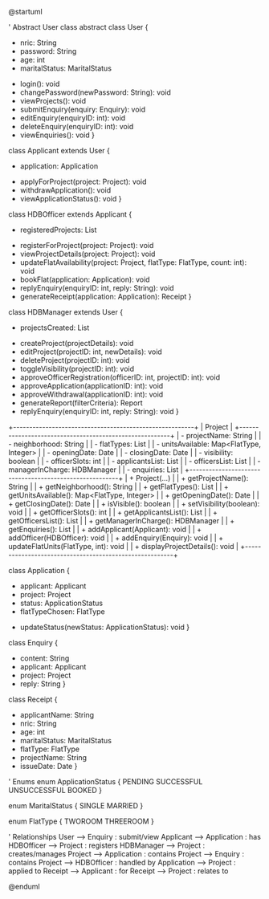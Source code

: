 @startuml

' Abstract User class
abstract class User {
  - nric: String
  - password: String
  - age: int
  - maritalStatus: MaritalStatus
  + login(): void
  + changePassword(newPassword: String): void
  + viewProjects(): void
  + submitEnquiry(enquiry: Enquiry): void
  + editEnquiry(enquiryID: int): void
  + deleteEnquiry(enquiryID: int): void
  + viewEnquiries(): void
}

class Applicant extends User {
  - application: Application
  + applyForProject(project: Project): void
  + withdrawApplication(): void
  + viewApplicationStatus(): void
}

class HDBOfficer extends Applicant {
  - registeredProjects: List<Project>
  + registerForProject(project: Project): void
  + viewProjectDetails(project: Project): void
  + updateFlatAvailability(project: Project, flatType: FlatType, count: int): void
  + bookFlat(application: Application): void
  + replyEnquiry(enquiryID: int, reply: String): void
  + generateReceipt(application: Application): Receipt
}

class HDBManager extends User {
  - projectsCreated: List<Project>
  + createProject(projectDetails): void
  + editProject(projectID: int, newDetails): void
  + deleteProject(projectID: int): void
  + toggleVisibility(projectID: int): void
  + approveOfficerRegistration(officerID: int, projectID: int): void
  + approveApplication(applicationID: int): void
  + approveWithdrawal(applicationID: int): void
  + generateReport(filterCriteria): Report
  + replyEnquiry(enquiryID: int, reply: String): void
}

+--------------------------------------------------------+
|                      Project                           |
+--------------------------------------------------------+
| - projectName: String                                  |
| - neighborhood: String                                 |
| - flatTypes: List<FlatType>                            |
| - unitsAvailable: Map<FlatType, Integer>               |
| - openingDate: Date                                    |
| - closingDate: Date                                    |
| - visibility: boolean                                  |
| - officerSlots: int                                    |
| - applicantsList: List<Applicant>                      |
| - officersList: List<HDBOfficer>                       |
| - managerInCharge: HDBManager                          |
| - enquiries: List<Enquiry>                             |
+--------------------------------------------------------+
| + Project(...)                                         |
| + getProjectName(): String                             |
| + getNeighborhood(): String                            |
| + getFlatTypes(): List<FlatType>                       |
| + getUnitsAvailable(): Map<FlatType, Integer>          |
| + getOpeningDate(): Date                               |
| + getClosingDate(): Date                               |
| + isVisible(): boolean                                 |
| + setVisibility(boolean): void                         |
| + getOfficerSlots(): int                               |
| + getApplicantsList(): List<Applicant>                 |
| + getOfficersList(): List<HDBOfficer>                  |
| + getManagerInCharge(): HDBManager                     |
| + getEnquiries(): List<Enquiry>                        |
| + addApplicant(Applicant): void                        |
| + addOfficer(HDBOfficer): void                         |
| + addEnquiry(Enquiry): void                            |
| + updateFlatUnits(FlatType, int): void                 |
| + displayProjectDetails(): void                        |
+--------------------------------------------------------+


class Application {
  - applicant: Applicant
  - project: Project
  - status: ApplicationStatus
  - flatTypeChosen: FlatType
  + updateStatus(newStatus: ApplicationStatus): void
}

class Enquiry {
  - content: String
  - applicant: Applicant
  - project: Project
  - reply: String
}

class Receipt {
  - applicantName: String
  - nric: String
  - age: int
  - maritalStatus: MaritalStatus
  - flatType: FlatType
  - projectName: String
  - issueDate: Date
}

' Enums
enum ApplicationStatus {
  PENDING
  SUCCESSFUL
  UNSUCCESSFUL
  BOOKED
}

enum MaritalStatus {
  SINGLE
  MARRIED
}

enum FlatType {
  TWOROOM
  THREEROOM
}

' Relationships
User --> Enquiry : submit/view
Applicant --> Application : has
HDBOfficer --> Project : registers
HDBManager --> Project : creates/manages
Project --> Application : contains
Project --> Enquiry : contains
Project --> HDBOfficer : handled by
Application --> Project : applied to
Receipt --> Applicant : for
Receipt --> Project : relates to

@enduml
